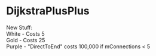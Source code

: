 # DijkstraPlusPlus  
New Stuff:  
White - Costs 5  
Gold - Costs 25  
Purple - "DirectToEnd" costs 100,000 if mConnections < 5  

